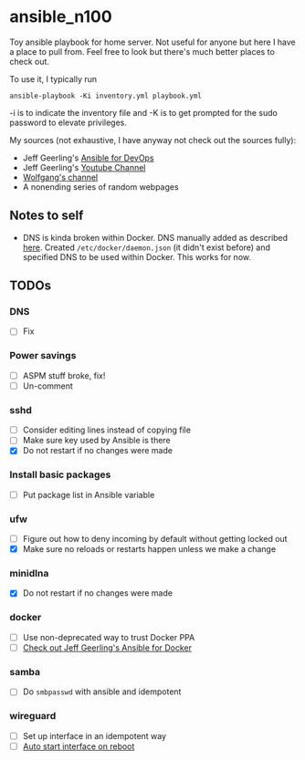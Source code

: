 # ansible_n100
Toy ansible playbook for home server. Not useful for anyone but here I have a place to pull from. Feel free to look but there's much better places to check out.

To use it, I typically run

```
ansible-playbook -Ki inventory.yml playbook.yml
```

-i is to indicate the inventory file and -K is to get prompted for the sudo password to elevate privileges.

My sources (not exhaustive, I have anyway not check out the sources fully):
 - Jeff Geerling's [Ansible for DevOps](https://www.ansiblefordevops.com/)
 - Jeff Geerling's [Youtube Channel](https://www.youtube.com/c/JeffGeerling)
 - [Wolfgang's channel](https://www.youtube.com/@WolfgangsChannel)
 - A nonending series of random webpages

## Notes to self
- DNS is kinda broken within Docker. DNS manually added as described [here](https://confidence.sh/blog/fix-docker-container-dns-internet-issues/).
    Created ```/etc/docker/daemon.json``` (it didn't exist before) and specified DNS to be used within Docker. This works for now.

## TODOs

### DNS
- [ ] Fix

### Power savings
- [ ] ASPM stuff broke, fix!
- [ ] Un-comment

### sshd

- [ ] Consider editing lines instead of copying file
- [ ] Make sure key used by Ansible is there
- [x] Do not restart if no changes were made

### Install basic packages

- [ ] Put package list in Ansible variable

### ufw

- [ ] Figure out how to deny incoming by default without getting locked out
- [x] Make sure no reloads or restarts happen unless we make a change

### minidlna

- [x] Do not restart if no changes were made

### docker

- [ ] Use non-deprecated way to trust Docker PPA
- [ ] [Check out Jeff Geerling's Ansible for Docker](https://github.com/geerlingguy/ansible-role-docker)

### samba

- [ ] Do `smbpasswd` with ansible and idempotent

### wireguard

- [ ] Set up interface in an idempotent way
- [ ] [Auto start interface on reboot](https://www.ivpn.net/knowledgebase/linux/linux-autostart-wireguard-in-systemd/)
